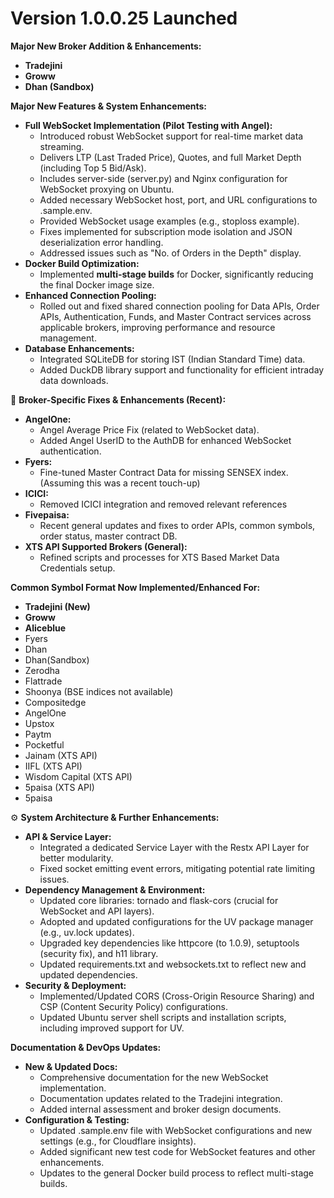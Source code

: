 # Version 1.0.0.25 Launched

**Major New Broker Addition & Enhancements:**

* **Tradejini**
* **Groww**
* **Dhan (Sandbox)**

**Major New Features & System Enhancements:**

* **Full WebSocket Implementation (Pilot Testing with Angel):**
  * Introduced robust WebSocket support for real-time market data streaming.
  * Delivers LTP (Last Traded Price), Quotes, and full Market Depth (including Top 5 Bid/Ask).
  * Includes server-side (server.py) and Nginx configuration for WebSocket proxying on Ubuntu.
  * Added necessary WebSocket host, port, and URL configurations to .sample.env.
  * Provided WebSocket usage examples (e.g., stoploss example).
  * Fixes implemented for subscription mode isolation and JSON deserialization error handling.
  * Addressed issues such as "No. of Orders in the Depth" display.
* **Docker Build Optimization:**
  * Implemented **multi-stage builds** for Docker, significantly reducing the final Docker image size.
* **Enhanced Connection Pooling:**
  * Rolled out and fixed shared connection pooling for Data APIs, Order APIs, Authentication, Funds, and Master Contract services across applicable brokers, improving performance and resource management.
* **Database Enhancements:**
  * Integrated SQLiteDB for storing IST (Indian Standard Time) data.
  * Added DuckDB library support and functionality for efficient intraday data downloads.

🔧 **Broker-Specific Fixes & Enhancements (Recent):**

* **AngelOne:**
  * Angel Average Price Fix (related to WebSocket data).
  * Added Angel UserID to the AuthDB for enhanced WebSocket authentication.
* **Fyers:**
  * Fine-tuned Master Contract Data for missing SENSEX index. (Assuming this was a recent touch-up)
* **ICICI:**
  * Removed ICICI integration and removed relevant references
* **Fivepaisa:**
  * Recent general updates and fixes to order APIs, common symbols, order status, master contract DB.
* **XTS API Supported Brokers (General):**
  * Refined scripts and processes for XTS Based Market Data Credentials setup.

**Common Symbol Format Now Implemented/Enhanced For:**

* **Tradejini (New)**
* **Groww**
* **Aliceblue**
* Fyers
* Dhan
* Dhan(Sandbox)
* Zerodha
* Flattrade
* Shoonya (BSE indices not available)
* Compositedge
* AngelOne
* Upstox
* Paytm
* Pocketful
* Jainam (XTS API)
* IIFL (XTS API)
* Wisdom Capital (XTS API)
* 5paisa (XTS API)
* 5paisa&#x20;

⚙️ **System Architecture & Further Enhancements:**

* **API & Service Layer:**
  * Integrated a dedicated Service Layer with the Restx API Layer for better modularity.
  * Fixed socket emitting event errors, mitigating potential rate limiting issues.
* **Dependency Management & Environment:**
  * Updated core libraries: tornado and flask-cors (crucial for WebSocket and API layers).
  * Adopted and updated configurations for the UV package manager (e.g., uv.lock updates).
  * Upgraded key dependencies like httpcore (to 1.0.9), setuptools (security fix), and h11 library.
  * Updated requirements.txt and websockets.txt to reflect new and updated dependencies.
* **Security & Deployment:**
  * Implemented/Updated CORS (Cross-Origin Resource Sharing) and CSP (Content Security Policy) configurations.
  * Updated Ubuntu server shell scripts and installation scripts, including improved support for UV.

**Documentation & DevOps Updates:**

* **New & Updated Docs:**
  * Comprehensive documentation for the new WebSocket implementation.
  * Documentation updates related to the Tradejini integration.
  * Added internal assessment and broker design documents.
* **Configuration & Testing:**
  * Updated .sample.env file with WebSocket configurations and new settings (e.g., for Cloudflare insights).
  * Added significant new test code for WebSocket features and other enhancements.
  * Updates to the general Docker build process to reflect multi-stage builds.
